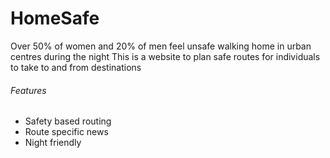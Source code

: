 # HomeSafe

Over 50% of women and 20% of men feel unsafe walking home in urban centres during the night
This is a website to plan safe routes for individuals to take to and from destinations 

###### Features 

- Safety based routing
- Route specific news
- Night friendly
